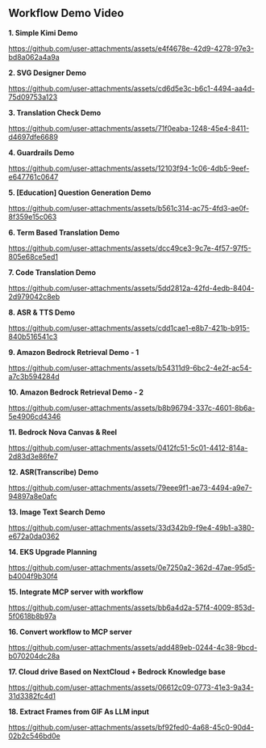 ## Workflow Demo Video

**1. Simple Kimi Demo**

https://github.com/user-attachments/assets/e4f4678e-42d9-4278-97e3-bd8a062a4a9a

**2. SVG Designer Demo**

https://github.com/user-attachments/assets/cd6d5e3c-b6c1-4494-aa4d-75d09753a123

**3. Translation Check Demo**

https://github.com/user-attachments/assets/71f0eaba-1248-45e4-8411-d4697dfe6689

**4. Guardrails Demo**

https://github.com/user-attachments/assets/12103f94-1c06-4db5-9eef-e647761c0647

**5. [Education] Question Generation Demo**

https://github.com/user-attachments/assets/b561c314-ac75-4fd3-ae0f-8f359e15c063

**6. Term Based Translation Demo**

https://github.com/user-attachments/assets/dcc49ce3-9c7e-4f57-97f5-805e68ce5ed1

**7. Code Translation Demo**

https://github.com/user-attachments/assets/5dd2812a-42fd-4edb-8404-2d979042c8eb

**8. ASR & TTS Demo**

https://github.com/user-attachments/assets/cdd1cae1-e8b7-421b-b915-840b516541c3

**9. Amazon Bedrock Retrieval Demo - 1**

https://github.com/user-attachments/assets/b54311d9-6bc2-4e2f-ac54-a7c3b594284d

**10. Amazon Bedrock Retrieval Demo - 2**

https://github.com/user-attachments/assets/b8b96794-337c-4601-8b6a-5e4906cd4346

**11. Bedrock Nova Canvas & Reel**

https://github.com/user-attachments/assets/0412fc51-5c01-4412-814a-2d83d3e86fe7

**12. ASR(Transcribe) Demo**

https://github.com/user-attachments/assets/79eee9f1-ae73-4494-a9e7-94897a8e0afc

**13. Image Text Search Demo**

https://github.com/user-attachments/assets/33d342b9-f9e4-49b1-a380-e672a0da0362

**14. EKS Upgrade Planning**

https://github.com/user-attachments/assets/0e7250a2-362d-47ae-95d5-b4004f9b30f4

**15. Integrate MCP server with workflow**

https://github.com/user-attachments/assets/bb6a4d2a-57f4-4009-853d-5f0618b8b97a

**16. Convert workflow to MCP server**

https://github.com/user-attachments/assets/add489eb-0244-4c38-9bcd-b070204dc28a

**17. Cloud drive Based on NextCloud + Bedrock Knowledge base**

https://github.com/user-attachments/assets/06612c09-0773-41e3-9a34-31d3382fc4d1

**18. Extract Frames from GIF As LLM input**

https://github.com/user-attachments/assets/bf92fed0-4a68-45c0-90d4-02b2c546bd0e